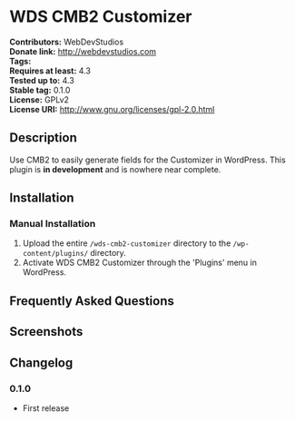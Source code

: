 # WDS CMB2 Customizer #
**Contributors:**      WebDevStudios  
**Donate link:**       http://webdevstudios.com  
**Tags:**  
**Requires at least:** 4.3  
**Tested up to:**      4.3  
**Stable tag:**        0.1.0  
**License:**           GPLv2  
**License URI:**       http://www.gnu.org/licenses/gpl-2.0.html  

## Description ##

Use CMB2 to easily generate fields for the Customizer in WordPress.  This plugin is **in development** and is nowhere near complete.

## Installation ##

### Manual Installation ###

1. Upload the entire `/wds-cmb2-customizer` directory to the `/wp-content/plugins/` directory.
2. Activate WDS CMB2 Customizer through the 'Plugins' menu in WordPress.

## Frequently Asked Questions ##


## Screenshots ##


## Changelog ##

### 0.1.0 ###
* First release